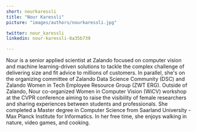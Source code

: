 ```yaml
---
short: nourkaressli
title: "Nour Karessli"
picture: "images/authors/nourkaressli.jpg"

twitter: nour_karessli
linkedin: nour-karessli-8a35b739

---
```


Nour is a senior applied scientist at Zalando focused on computer vision and machine learning-driven solutions to tackle the complex challenge of delivering size and fit advice to millions of customers. In parallel, she's on the organizing committee of Zalando Data Science Community (DSC) and Zalando Women in Tech Employee Resource Group (ZWT ERG). Outside of Zalando, Nour co-organized Women in Computer Vision (WiCV) workshop at the CVPR conference aiming to raise the visibility of female researchers and sharing experiences between students and professionals. She completed a Master degree in Computer Science from Saarland University - Max Planck Institute for Informatics. In her free time, she enjoys walking in nature, video games, and cooking.